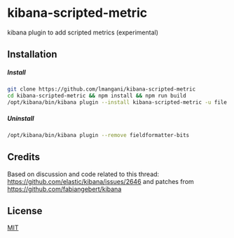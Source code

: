 kibana-scripted-metric
=================================

kibana plugin to add scripted metrics (experimental)

Installation
------------
##### Install
```bash
git clone https://github.com/lmangani/kibana-scripted-metric
cd kibana-scripted-metric && npm install && npm run build
/opt/kibana/bin/kibana plugin --install kibana-scripted-metric -u file://`pwd`/build/kibana_scripted_metric-0.0.1.zip
```

##### Uninstall
```bash
/opt/kibana/bin/kibana plugin --remove fieldformatter-bits
```

Credits
-------
Based on discussion and code related to this thread: https://github.com/elastic/kibana/issues/2646 
and patches from https://github.com/fabiangebert/kibana

License
-------
[MIT](/LICENSE)
